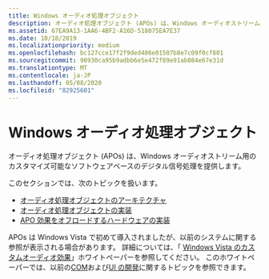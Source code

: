 ```yaml
---
title: Windows オーディオ処理オブジェクト
description: オーディオ処理オブジェクト (APOs) は、Windows オーディオストリーム用のカスタマイズ可能なソフトウェアベースのデジタル信号処理を提供します。
ms.assetid: 67EA9A13-1AA6-4BF2-A16D-518075EA7E37
ms.date: 10/18/2019
ms.localizationpriority: medium
ms.openlocfilehash: bc127cce17f2f9ded486e01507b8e7c09f0cf801
ms.sourcegitcommit: 98930ca95b9adbb6e5e472f89e91ab084e67e31d
ms.translationtype: MT
ms.contentlocale: ja-JP
ms.lasthandoff: 05/08/2020
ms.locfileid: "82925601"
---
```

# <a name="windows-audio-processing-objects"></a>Windows オーディオ処理オブジェクト

オーディオ処理オブジェクト (APOs) は、Windows オーディオストリーム用のカスタマイズ可能なソフトウェアベースのデジタル信号処理を提供します。

このセクションでは、次のトピックを扱います。

-   [オーディオ処理オブジェクトのアーキテクチャ](audio-processing-object-architecture.md)
-   [オーディオ処理オブジェクトの実装](implementing-audio-processing-objects.md)
-   [APO 効果をオフロードするハードウェアの実装](implementing-hardware-offloaded-apo-effects.md)

APOs は Windows Vista で初めて導入されましたが、以前のシステムに関する参照が表示される場合があります。 詳細については、「 [Windows Vista のカスタムオーディオ効果](https://download.microsoft.com/download/9/c/5/9c5b2167-8017-4bae-9fde-d599bac8184a/sysfx.doc)」ホワイトペーパーを参照してください。 このホワイトペーパーでは、以前の[COM](https://docs.microsoft.com/windows/win32/com/component-object-model--com--portal)および[UI の開発](https://docs.microsoft.com/windows/win32/controls/property-sheets)に関するトピックを参照できます。

